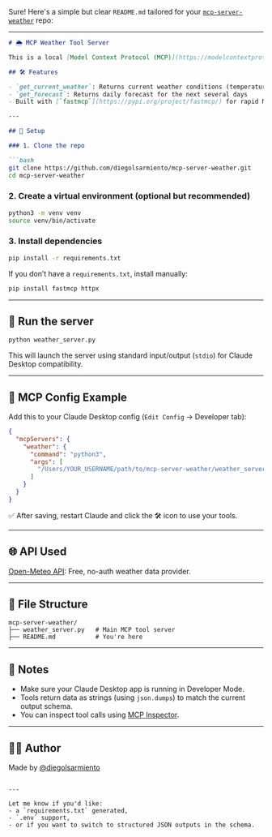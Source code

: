 Sure! Here's a simple but clear `README.md` tailored for your [`mcp-server-weather`](https://github.com/diegolsarmiento/mcp-server-weather) repo:

---

````markdown
# 🌦️ MCP Weather Tool Server

This is a local [Model Context Protocol (MCP)](https://modelcontextprotocol.io) server that provides weather data using the [Open-Meteo API](https://open-meteo.com/). It's designed to work with Claude Desktop and other MCP-compatible clients.

## 🛠 Features

- `get_current_weather`: Returns current weather conditions (temperature, wind gusts, cloud cover, etc.)
- `get_forecast`: Returns daily forecast for the next several days
- Built with [`fastmcp`](https://pypi.org/project/fastmcp/) for rapid MCP tool development

---

## 🚀 Setup

### 1. Clone the repo

```bash
git clone https://github.com/diegolsarmiento/mcp-server-weather.git
cd mcp-server-weather
````

### 2. Create a virtual environment (optional but recommended)

```bash
python3 -m venv venv
source venv/bin/activate
```

### 3. Install dependencies

```bash
pip install -r requirements.txt
```

If you don’t have a `requirements.txt`, install manually:

```bash
pip install fastmcp httpx
```

---

## 🧪 Run the server

```bash
python weather_server.py
```

This will launch the server using standard input/output (`stdio`) for Claude Desktop compatibility.

---

## 🔌 MCP Config Example

Add this to your Claude Desktop config (`Edit Config` → Developer tab):

```json
{
  "mcpServers": {
    "weather": {
      "command": "python3",
      "args": [
        "/Users/YOUR_USERNAME/path/to/mcp-server-weather/weather_server.py"
      ]
    }
  }
}
```

✅ After saving, restart Claude and click the 🛠 icon to use your tools.

---

## 🌐 API Used

[Open-Meteo API](https://open-meteo.com/): Free, no-auth weather data provider.

---

## 📁 File Structure

```
mcp-server-weather/
├── weather_server.py   # Main MCP tool server
├── README.md           # You're here
```

---

## 📌 Notes

* Make sure your Claude Desktop app is running in Developer Mode.
* Tools return data as strings (using `json.dumps`) to match the current output schema.
* You can inspect tool calls using [MCP Inspector](https://modelcontextprotocol.io/docs/tools/inspector#inspecting-locally-developed-servers).

---

## 🧑‍🚀 Author

Made by [@diegolsarmiento](https://github.com/diegolsarmiento)

```

---

Let me know if you'd like:
- a `requirements.txt` generated,
- `.env` support,
- or if you want to switch to structured JSON outputs in the schema.
```
